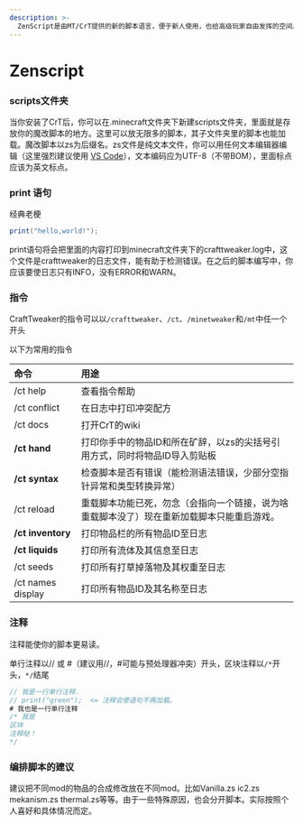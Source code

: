 ```yaml
---
description: >-
  ZenScript是由MT/CrT提供的新的脚本语言，便于新人使用，也给高级玩家自由发挥的空间。ZenScript是顺序读取，从上往下读取，这意味着。import在脚本最前面，声明变量在脚本较上部。顺便一说，CrT修复了MT脚本不能使用中文的bug。
---
```


# Zenscript

### scripts文件夹

当你安装了CrT后，你可以在.minecraft文件夹下新建scripts文件夹，里面就是存放你的魔改脚本的地方。这里可以放无限多的脚本，其子文件夹里的脚本也能加载。魔改脚本以zs为后缀名。zs文件是纯文本文件，你可以用任何文本编辑器编辑（这里强烈建议使用 [VS Code](https://code.visualstudio.com/)），文本编码应为UTF-8（不带BOM），里面标点应该为英文标点。

### print 语句

经典老梗

```csharp
print("hello,world!");
```

print语句将会把里面的内容打印到minecraft文件夹下的crafttweaker.log中，这个文件是crafttweaker的日志文件，能有助于检测错误。在之后的脚本编写中，你应该要使日志只有INFO，没有ERROR和WARN。

### 指令

CraftTweaker的指令可以以`/crafttweaker`、`/ct`、`/minetweaker`和`/mt`中任一个开头

以下为常用的指令

| 命令 | 用途 |
| :--- | :--- |
| /ct help | 查看指令帮助 |
| /ct conflict | 在日志中打印冲突配方 |
| /ct docs | 打开CrT的wiki |
| **/ct hand** | 打印你手中的物品ID和所在矿辞，以zs的尖括号引用方式，同时将物品ID导入剪贴板 |
| **/ct syntax** | 检查脚本是否有错误（能检测语法错误，少部分空指针异常和类型转换异常） |
| /ct reload | 重载脚本功能已死，勿念（会指向一个链接，说为啥重载脚本没了）现在重新加载脚本只能重启游戏。 |
| **/ct inventory** | 打印物品栏的所有物品ID至日志 |
| **/ct liquids** | 打印所有流体及其信息至日志 |
| /ct seeds | 打印所有打草掉落物及其权重至日志 |
| /ct names display | 打印所有物品ID及其名称至日志 |

### 注释

注释能使你的脚本更易读。

单行注释以// 或 \#（建议用//，\#可能与预处理器冲突）开头，区块注释以`/*`开头，`*/`结尾

```csharp
// 我是一行单行注释.
// print("green");  <= 注释会使语句不再加载。
# 我也是一行单行注释
/* 我是
区块
注释哒！
*/
```

### 编排脚本的建议

建议把不同mod的物品的合成修改放在不同mod。比如Vanilla.zs ic2.zs mekanism.zs thermal.zs等等。由于一些特殊原因，也会分开脚本。实际按照个人喜好和具体情况而定。

